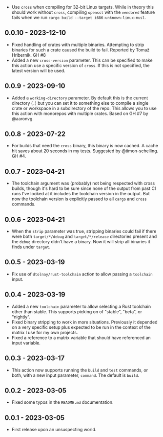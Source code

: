 - Use `cross` when compiling for 32-bit Linux targets. While in theory this should work without
  `cross`, compiling `openssl` with the `vendored` feature fails when we run
  `cargo build --target i686-unknown-linux-musl`.

## 0.0.10 - 2023-12-10

- Fixed handling of crates with multiple binaries. Attempting to strip binaries for such a crate
  caused the build to fail. Reported by Tomaž Hribernik. GH #8
- Added a new `cross-version` parameter. This can be specified to make this action use a specific
  version of `cross`. If this is not specified, the latest version will be used.

## 0.0.9 - 2023-09-10

- Added a `working-directory` parameter. By default this is the current directory (`.`) but you can
  set it to something else to compile a single crate or workspace in a subdirectory of the repo.
  This allows you to use this action with monorepos with multiple crates. Based on GH #7 by
  @aaronvg.

## 0.0.8 - 2023-07-22

- For builds that need the `cross` binary, this binary is now cached. A cache hit saves about 20
  seconds in my tests. Suggested by @timon-schelling. GH #4.

## 0.0.7 - 2023-04-21

- The toolchain argument was (probably) not being respected with cross builds, though it's hard to
  be sure since none of the output from past CI runs I've looked at it includes the toolchain
  version in the output. But now the toolchain version is explicitly passed to all `cargo` and
  `cross` commands.

## 0.0.6 - 2023-04-21

- When the `strip` parameter was true, stripping binaries could fail if there were both
  `target/*/debug` and `target/*/release` directories present and the `debug` directory didn't have
  a binary. Now it will strip all binaries it finds under `target`.

## 0.0.5 - 2023-03-19

- Fix use of `dtolnay/rust-toolchain` action to allow passing a `toolchain` input.

## 0.0.4 - 2023-03-19

- Added a new `toolchain` parameter to allow selecting a Rust toolchain other than stable. This
  supports picking on of "stable", "beta", or "nightly".
- Fixed binary stripping to work in more situations. Previously it depended on a very specific setup
  plus expected to be run in the context of the matrix I use for my own projects.
- Fixed a reference to a matrix variable that should have referenced an input variable.

## 0.0.3 - 2023-03-17

- This action now supports running the `build` and `test` commands, or both, with a new input
  parameter, `command`. The default is `build`.

## 0.0.2 - 2023-03-05

- Fixed some typos in the `README.md` documentation.

## 0.0.1 - 2023-03-05

- First release upon an unsuspecting world.
